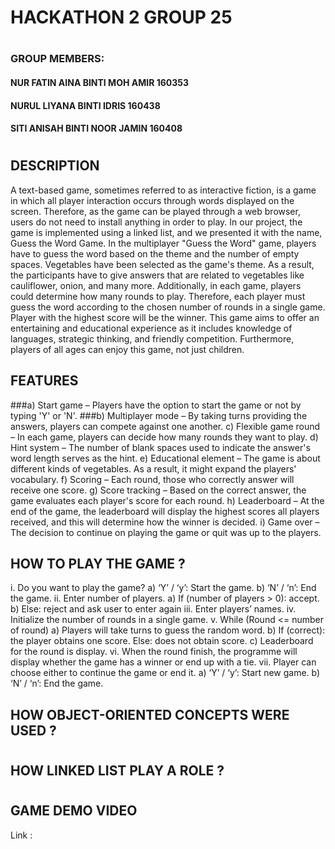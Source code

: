 # **HACKATHON 2   GROUP 25**
#
### GROUP MEMBERS:
#### NUR FATIN AINA BINTI MOH AMIR      160353
#### NURUL LIYANA BINTI IDRIS           160438
#### SITI ANISAH BINTI NOOR JAMIN       160408
#
## DESCRIPTION
A text-based game, sometimes referred to as interactive fiction, is a game in which all player interaction occurs through words displayed on the screen. Therefore, as the game can be played through a web browser, users do not need to install anything in order to play.
In our project, the game is implemented using a linked list, and we presented it with the name, Guess the Word Game. In the multiplayer "Guess the Word" game, players have to guess the word based on the theme and the number of empty spaces. Vegetables have been selected as the game's theme. As a result, the participants have to give answers that are related to vegetables like cauliflower, onion, and many more. Additionally, in each game, players could determine how many rounds to play. Therefore, each player must guess the word according to the chosen number of rounds in a single game. Player with the highest score will be the winner.
This game aims to offer an entertaining and educational experience as it includes knowledge of languages, strategic thinking, and friendly competition. Furthermore, players of all ages can enjoy this game, not just children.

## FEATURES
###a)	Start game – Players have the option to start the game or not by typing 'Y' or 'N'.
###b)	Multiplayer mode – By taking turns providing the answers, players can compete against one another. 
c)	Flexible game round – In each game, players can decide how many rounds they want to play. 
d)	Hint system – The number of blank spaces used to indicate the answer's word length serves as the hint.
e)	Educational element – The game is about different kinds of vegetables. As a result, it might expand the players' vocabulary.
f)	Scoring – Each round, those who correctly answer will receive one score.
g)	Score tracking – Based on the correct answer, the game evaluates each player's score for each round. 
h)	Leaderboard – At the end of the game, the leaderboard will display the highest scores all players received, and this will determine how the winner is decided.
i)	Game over – The decision to continue on playing the game or quit was up to the players.

## HOW TO PLAY THE GAME ?
i.	Do you want to play the game?
a)	‘Y’ / ‘y’: Start the game.
b)	‘N’ / ‘n’: End the game.
ii.	Enter number of players.
a)	If (number of players > 0): accept.
b)	Else: reject and ask user to enter again
iii.	Enter players’ names.
iv.	Initialize the number of rounds in a single game.
v.	While (Round <= number of round)
a)	Players will take turns to guess the random word.
b)	If (correct): the player obtains one score.
Else: does not obtain score.
c)	Leaderboard for the round is display.
vi.	When the round finish, the programme will display whether the game has a winner or end up with a tie.
vii.	Player can choose either to continue the game or end it.
a)	‘Y’ / ‘y’: Start new game.
b)	‘N’ / ‘n’: End the game.

## HOW OBJECT-ORIENTED CONCEPTS WERE USED ?
#
## HOW LINKED LIST PLAY A ROLE ?
# 
## GAME DEMO VIDEO
Link : 
